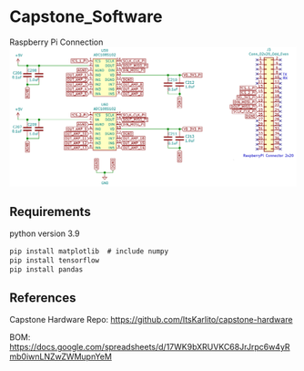 # Capstone_Software

Raspberry Pi Connection
![](/media/sch_4.png)

## Requirements

python version 3.9

```
pip install matplotlib  # include numpy
pip install tensorflow
pip install pandas
```

## References

Capstone Hardware Repo: https://github.com/ItsKarlito/capstone-hardware

BOM: https://docs.google.com/spreadsheets/d/17WK9bXRUVKC68JrJrpc6w4yRmb0iwnLNZwZWMupnYeM

